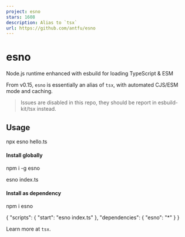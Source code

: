 ```yaml
---
project: esno
stars: 1608
description: Alias to `tsx`
url: https://github.com/antfu/esno
---
```


esno
====

Node.js runtime enhanced with esbuild for loading TypeScript & ESM  
  

From v0.15, `esno` is essentially an alias of `tsx`, with automated CJS/ESM mode and caching.

> Issues are disabled in this repo, they should be report in esbuild-kit/tsx instead.

Usage
-----

npx esno hello.ts

#### Install globally

npm i -g esno

esno index.ts

#### Install as dependency

npm i esno

{
  "scripts": {
    "start": "esno index.ts"
  },
  "dependencies": {
    "esno": "\*"
  }
}

Learn more at `tsx`.
